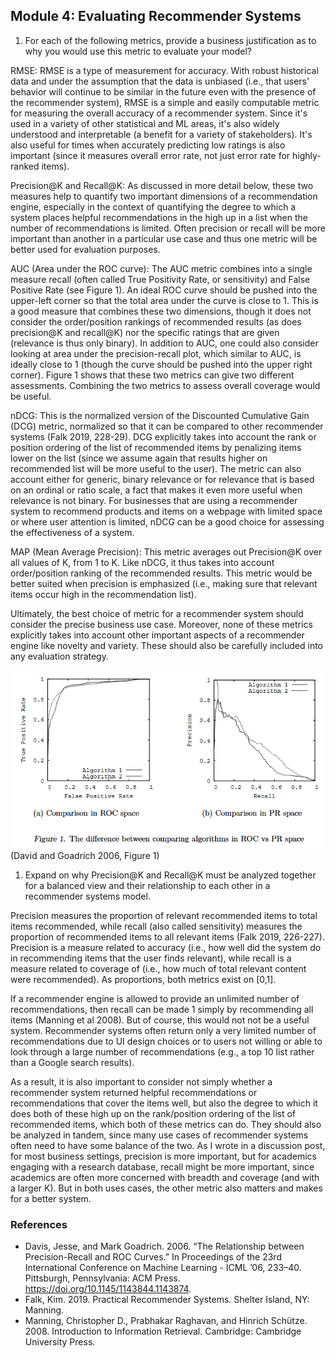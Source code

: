 ## Module 4: Evaluating Recommender Systems

1. For each of the following metrics, provide a business justification as to why you would use this metric to evaluate your model?

RMSE: RMSE is a type of measurement for accuracy.  With robust historical data and under the assumption that the data is unbiased (i.e., that users' behavior will continue to be similar in the future even with the presence of the recommender system), RMSE is a simple and easily computable metric for measuring the overall accuracy of a recommender system.  Since it's used in a variety of other statistical and ML areas, it's also widely understood and interpretable (a benefit for a variety of stakeholders).  It's also useful for times when accurately predicting low ratings is also important (since it measures overall error rate, not just error rate for highly-ranked items).

Precision@K and Recall@K: As discussed in more detail below, these two measures help to quantify two important dimensions of a recommendation engine, especially in the context of quantifying the degree to which a system places helpful recommendations in the high up in a list when the number of recommendations is limited. Often precision or recall will be more important than another in a particular use case and thus one metric will be better used for evaluation purposes.

AUC (Area under the ROC curve): The AUC metric combines into a single measure recall (often called True Positivity Rate, or sensitivity) and False Positive Rate (see Figure 1). An ideal ROC curve should be pushed into the upper-left corner so that the total area under the curve is close to 1. This is a good measure that combines these two dimensions, though it does not consider the order/position rankings of recommended results (as does precision@K and recall@K) nor the specific ratings that are given (relevance is thus only binary).  In addition to AUC, one could also consider looking at area under the precision-recall plot, which similar to AUC, is ideally close to 1 (though the curve should be pushed into the upper right corner).  Figure 1 shows that these two metrics can give two different assessments.  Combining the two metrics to assess overall coverage would be useful.

nDCG: This is the normalized version of the Discounted Cumulative Gain (DCG) metric, normalized so that it can be compared to other recommender systems (Falk 2019, 228-29). DCG explicitly takes into account the rank or position ordering of the list of recommended items by penalizing items lower on the list (since we assume again that results higher on recommended list will be more useful to the user). The metric can also account either for generic, binary relevance or for relevance that is based on an ordinal or ratio scale, a fact that makes it even more useful when relevance is not binary. For businesses that are using a recommender system to recommend products and items on a webpage with limited space or where user attention is limited, nDCG can be a good choice for assessing the effectiveness of a system.

MAP (Mean Average Precision): This metric averages out Precision@K over all values of K, from 1 to K. Like nDCG, it thus takes into account order/position ranking of the recommended results. This metric would be better suited when precision is emphasized (i.e., making sure that relevant items occur high in the recommendation list). 

Ultimately, the best choice of metric for a recommender system should consider the precise business use case. Moreover, none of these metrics explicitly takes into account other important aspects of a recommender engine like novelty and variety. These should also be carefully included into any evaluation strategy.

![Figure 1. Comparison of ROC and recall-precision plots](image-2.png) (David and Goadrich 2006, Figure 1)

1. Expand on why Precision@K and Recall@K must be analyzed together for a balanced view and their relationship to each other in a recommender systems model.

Precision measures the proportion of relevant recommended items to total items recommended, while recall (also called sensitivity) measures the proportion of recommended items to all relevant items (Falk 2019, 226-227). Precision is a measure related to accuracy (i.e., how well did the system do in recommending items that the user finds relevant), while recall is a measure related to coverage of (i.e., how much of total relevant content were recommended). As proportions, both metrics exist on [0,1].

If a recommender engine is allowed to provide an unlimited number of recommendations, then recall can be made 1 simply by recommending all items (Manning et al 2008). But of course, this would not not be a useful system. Recommender systems often return only a very limited number of recommendations due to UI design choices or to users not willing or able to look through a large number of recommendations (e.g., a top 10 list rather than a Google search results). 

As a result, it is also important to consider not simply whether a recommender system returned helpful recommendations or recommendations that cover the items well, but also the degree to which it does both of these high up on the rank/position ordering of the list of recommended items, which both of these metrics can do. They should also be analyzed in tandem, since many use cases of recommender systems often need to have some balance of the two.  As I wrote in a discussion post, for most business settings, precision is more important, but for academics engaging with a research database, recall might be more important, since academics are often more concerned with breadth and coverage (and with a larger K).  But in both uses cases, the other metric also matters and makes for a better system.

### References
* Davis, Jesse, and Mark Goadrich. 2006. “The Relationship between Precision-Recall and ROC Curves.” In Proceedings of the 23rd International Conference on Machine Learning  - ICML ’06, 233–40. Pittsburgh, Pennsylvania: ACM Press. https://doi.org/10.1145/1143844.1143874.
* Falk, Kim. 2019. Practical Recommender Systems. Shelter Island, NY: Manning.
* Manning, Christopher D., Prabhakar Raghavan, and Hinrich Schütze. 2008. Introduction to Information Retrieval. Cambridge: Cambridge University Press.